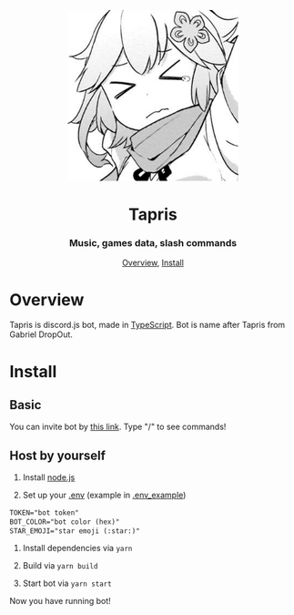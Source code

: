 <p align="center">
 <img width=300px src="assets/avatar.png" alt="Bot logo">
 <h1 align="center">Tapris</h1>
 <h3 align="center">Music, games data, slash commands</h3>
</p>

<p align="center">
 <a href="#overview">Overview</a>,
 <a href="#install">Install</a>
</p>

# Overview

Tapris is discord.js bot, made in [TypeScript](https://www.typescriptlang.org/).
Bot is name after Tapris from Gabriel DropOut.

# Install

## Basic

You can invite bot by [this link](https://discord.com/api/oauth2/authorize?client_id=869088074758520832&scope=bot+applications.commands&permissions=294208515334).
Type "/" to see commands!

## Host by yourself

1. Install [node.js](https://nodejs.org/)

1. Set up your [.env](.env_example) (example in [.env_example](.env_example))

```env
TOKEN="bot token"
BOT_COLOR="bot color (hex)"
STAR_EMOJI="star emoji (:star:)"
```

1. Install dependencies via `yarn`

1. Build via `yarn build`

1. Start bot via `yarn start`

Now you have running bot!
